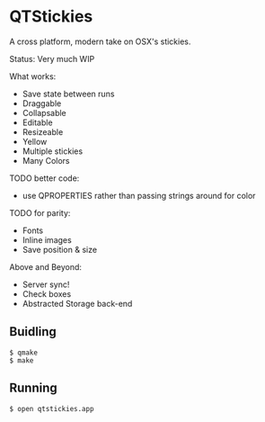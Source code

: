 # QTStickies

A cross platform, modern take on OSX's stickies.

Status: Very much WIP

What works:
  * Save state between runs
  * Draggable
  * Collapsable
  * Editable
  * Resizeable
  * Yellow
  * Multiple stickies
  * Many Colors

TODO better code:
  * use QPROPERTIES rather than passing strings around for color

TODO for parity:
  * Fonts
  * Inline images
  * Save position & size

Above and Beyond:
  * Server sync!
  * Check boxes
  * Abstracted Storage back-end

## Buidling

```
$ qmake
$ make
```

## Running

`$ open qtstickies.app`
